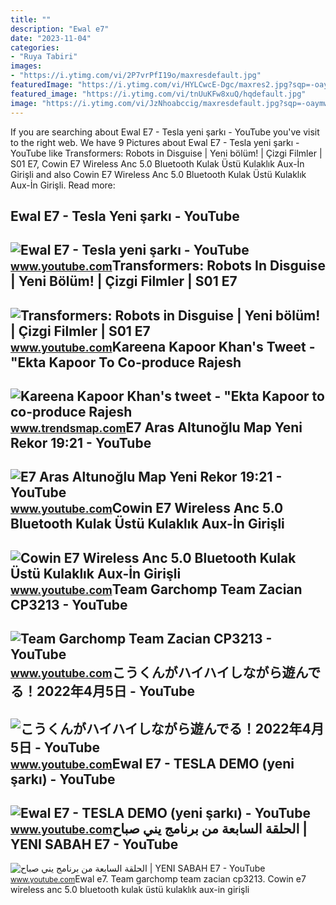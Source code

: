 ```yaml
---
title: ""
description: "Ewal e7"
date: "2023-11-04"
categories:
- "Ruya Tabiri"
images:
- "https://i.ytimg.com/vi/2P7vrPfI19o/maxresdefault.jpg"
featuredImage: "https://i.ytimg.com/vi/HYLCwcE-Dgc/maxres2.jpg?sqp=-oaymwEoCIAKENAF8quKqQMcGADwAQH4AYwCgALgA4oCDAgAEAEYRSBHKGUwDw==&amp;rs=AOn4CLC_ulBvmvqa2cf2uT56Qfk3FCYaDA"
featured_image: "https://i.ytimg.com/vi/tnUuKFw8xuQ/hqdefault.jpg"
image: "https://i.ytimg.com/vi/JzNhoabccig/maxresdefault.jpg?sqp=-oaymwEmCIAKENAF8quKqQMa8AEB-AHOBYAC_AaKAgwIABABGFogWihaMA8=&amp;rs=AOn4CLAc6eSoLilJrZ7fuGjewKi9emLQtA"
---
```


If you are searching about Ewal E7 - Tesla yeni şarkı - YouTube you've visit to the right web. We have 9 Pictures about Ewal E7 - Tesla yeni şarkı - YouTube like Transformers: Robots in Disguise | Yeni bölüm! | Çizgi Filmler | S01 E7, Cowin E7 Wireless Anc 5.0 Bluetooth Kulak Üstü Kulaklık Aux-İn Girişli and also Cowin E7 Wireless Anc 5.0 Bluetooth Kulak Üstü Kulaklık Aux-İn Girişli. Read more:

Ewal E7 - Tesla Yeni şarkı - YouTube
------------------------------------

 ![Ewal E7 - Tesla yeni şarkı - YouTube](https://i.ytimg.com/vi/J8KZrbV4qTw/maxresdefault.jpg?sqp=-oaymwEmCIAKENAF8quKqQMa8AEB-AH-CYAC0AWKAgwIABABGDEgUShyMA8=&rs=AOn4CLDRNYZDezWL4g74r-I9ASvR70nwdw) <small>www.youtube.com</small>Transformers: Robots In Disguise | Yeni Bölüm! | Çizgi Filmler | S01 E7
-----------------------------------------------------------------------

 ![Transformers: Robots in Disguise | Yeni bölüm! | Çizgi Filmler | S01 E7](https://i.ytimg.com/vi/2P7vrPfI19o/maxresdefault.jpg) <small>www.youtube.com</small>Kareena Kapoor Khan's Tweet - "Ekta Kapoor To Co-produce Rajesh
---------------------------------------------------------------

 ![Kareena Kapoor Khan's tweet - "Ekta Kapoor to co-produce Rajesh](https://pbs.twimg.com/media/Fcyada8X0AANSFu.jpg) <small>www.trendsmap.com</small>E7 Aras Altunoğlu Map Yeni Rekor 19:21 - YouTube
------------------------------------------------

 ![E7 Aras Altunoğlu Map Yeni Rekor 19:21 - YouTube](https://i.ytimg.com/vi/tnUuKFw8xuQ/hqdefault.jpg) <small>www.youtube.com</small>Cowin E7 Wireless Anc 5.0 Bluetooth Kulak Üstü Kulaklık Aux-İn Girişli
----------------------------------------------------------------------

 ![Cowin E7 Wireless Anc 5.0 Bluetooth Kulak Üstü Kulaklık Aux-İn Girişli](https://i.ytimg.com/vi/Ui7vqWqctFo/maxresdefault.jpg) <small>www.youtube.com</small>Team Garchomp Team Zacian CP3213 - YouTube
------------------------------------------

 ![Team Garchomp Team Zacian CP3213 - YouTube](https://i.ytimg.com/vi/HYLCwcE-Dgc/maxres2.jpg?sqp=-oaymwEoCIAKENAF8quKqQMcGADwAQH4AYwCgALgA4oCDAgAEAEYRSBHKGUwDw==&rs=AOn4CLC_ulBvmvqa2cf2uT56Qfk3FCYaDA) <small>www.youtube.com</small>こうくんがハイハイしながら遊んでる！2022年4月5日 - YouTube
-------------------------------------

 ![こうくんがハイハイしながら遊んでる！2022年4月5日 - YouTube](https://i.ytimg.com/vi/H2fAEMesIjo/maxresdefault.jpg?sqp=-oaymwEmCIAKENAF8quKqQMa8AEB-AH-CYAC0AWKAgwIABABGGUgXyhTMA8=&rs=AOn4CLCJYSghky0o-ilndxvg6fCYAda1ug) <small>www.youtube.com</small>Ewal E7 - TESLA DEMO (yeni şarkı) - YouTube
-------------------------------------------

 ![Ewal E7 - TESLA DEMO (yeni şarkı) - YouTube](https://i.ytimg.com/vi/JzNhoabccig/maxresdefault.jpg?sqp=-oaymwEmCIAKENAF8quKqQMa8AEB-AHOBYAC_AaKAgwIABABGFogWihaMA8=&rs=AOn4CLAc6eSoLilJrZ7fuGjewKi9emLQtA) <small>www.youtube.com</small>الحلقة السابعة من برنامج يني صباح | YENI SABAH E7 - YouTube
-----------------------------------------------------------

 ![الحلقة السابعة من برنامج يني صباح | YENI SABAH E7 - YouTube](https://i.ytimg.com/vi/p1GDAWfjd58/maxresdefault.jpg) <small>www.youtube.com</small>Ewal e7. Team garchomp team zacian cp3213. Cowin e7 wireless anc 5.0 bluetooth kulak üstü kulaklık aux-i̇n girişli
